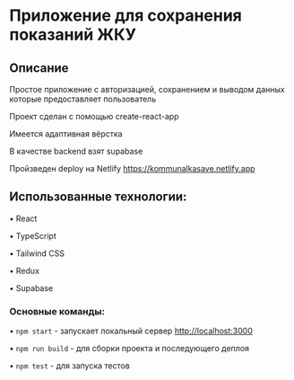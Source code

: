 # Приложение для сохранения показаний ЖКУ

## Описание

  Простое приложение с авторизацией, сохранением и выводом данных которые предоставляет пользователь
  
  Проект сделан с помощью create-react-app
  
  Имеется адаптивная вёрстка
  
  В качестве backend взят supabase
  
  Пройзведен deploy на Netlify https://kommunalkasave.netlify.app

## Использованные технологии:

  • React
  
  • TypeScript
  
  • Tailwind CSS
  
  • Redux
  
  • Supabase

### Основные команды:

• `npm start` - запускает локальный сервер [http://localhost:3000](http://localhost:3000)

• `npm run build` - для сборки проекта и последующего деплоя

• `npm test` - для запуска тестов
